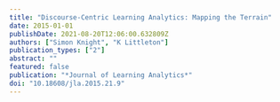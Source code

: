 ```yaml
---
title: "Discourse-Centric Learning Analytics: Mapping the Terrain"
date: 2015-01-01
publishDate: 2021-08-20T12:06:00.632809Z
authors: ["Simon Knight", "K Littleton"]
publication_types: ["2"]
abstract: ""
featured: false
publication: "*Journal of Learning Analytics*"
doi: "10.18608/jla.2015.21.9"
---
```


